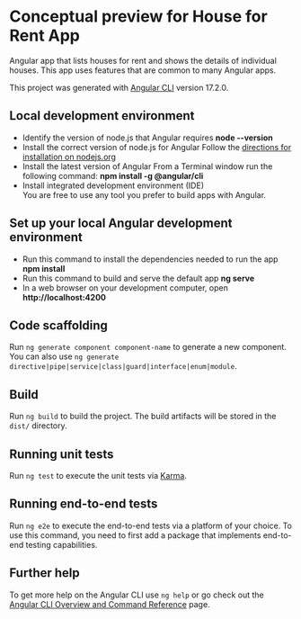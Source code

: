 # Conceptual preview for House for Rent App

Angular app that lists houses for rent and shows the details of individual houses. This app uses features that are common to many Angular apps.

This project was generated with [Angular CLI](https://github.com/angular/angular-cli) version 17.2.0.

## Local development environment

- Identify the version of node.js that Angular requires
  **node --version**
- Install the correct version of node.js for Angular
  Follow the [directions for installation on nodejs.org](https://nodejs.org/en/download/)
- Install the latest version of Angular
  From a Terminal window run the following command: **npm install -g @angular/cli**
- Install integrated development environment (IDE)  
  You are free to use any tool you prefer to build apps with Angular.

## Set up your local Angular development environment

- Run this command to install the dependencies needed to run the app
  **npm install**
- Run this command to build and serve the default app
  **ng serve**
- In a web browser on your development computer, open
  **http://localhost:4200**

## Code scaffolding

Run `ng generate component component-name` to generate a new component. You can also use `ng generate directive|pipe|service|class|guard|interface|enum|module`.

## Build

Run `ng build` to build the project. The build artifacts will be stored in the `dist/` directory.

## Running unit tests

Run `ng test` to execute the unit tests via [Karma](https://karma-runner.github.io).

## Running end-to-end tests

Run `ng e2e` to execute the end-to-end tests via a platform of your choice. To use this command, you need to first add a package that implements end-to-end testing capabilities.

## Further help

To get more help on the Angular CLI use `ng help` or go check out the [Angular CLI Overview and Command Reference](https://angular.io/cli) page.
